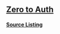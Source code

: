 ## [Zero to Auth](zero-to-auth)


#### [Source Listing](https://github.com/inmanturbo/labs/blob/main/truenas/apps/authentik) 
